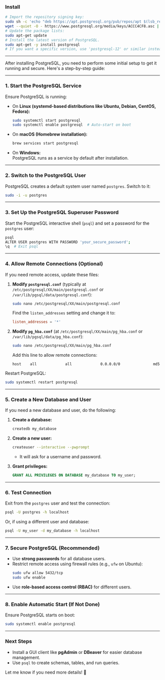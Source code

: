 ### Install

```sh
# Import the repository signing key:
sudo sh -c 'echo "deb https://apt.postgresql.org/pub/repos/apt $(lsb_release -cs)-pgdg main" > /etc/apt/sources.list.d/pgdg.list'
wget --quiet -O - https://www.postgresql.org/media/keys/ACCC4CF8.asc | sudo apt-key add -
# Update the package lists:
sudo apt-get update
# Install the latest version of PostgreSQL.
sudo apt-get -y install postgresql
# If you want a specific version, use 'postgresql-12' or similar instead of 'postgresql':
```

---

After installing PostgreSQL, you need to perform some initial setup to get it running and secure. Here's a step-by-step guide:

---

### **1. Start the PostgreSQL Service**

Ensure PostgreSQL is running:

- On **Linux (systemd-based distributions like Ubuntu, Debian, CentOS, Fedora):**
  ```sh
  sudo systemctl start postgresql
  sudo systemctl enable postgresql  # Auto-start on boot
  ```
- On **macOS (Homebrew installation):**
  ```sh
  brew services start postgresql
  ```
- On **Windows:**  
  PostgreSQL runs as a service by default after installation.

---

### **2. Switch to the PostgreSQL User**

PostgreSQL creates a default system user named `postgres`. Switch to it:

```sh
sudo -i -u postgres
```

---

### **3. Set Up the PostgreSQL Superuser Password**

Start the PostgreSQL interactive shell (`psql`) and set a password for the `postgres` user:

```sh
psql
ALTER USER postgres WITH PASSWORD 'your_secure_password';
\q  # Exit psql
```

---

### **4. Allow Remote Connections (Optional)**

If you need remote access, update these files:

1. **Modify `postgresql.conf`** (typically at `/etc/postgresql/XX/main/postgresql.conf` or `/var/lib/pgsql/data/postgresql.conf`):

   ```sh
   sudo nano /etc/postgresql/XX/main/postgresql.conf
   ```

   Find the `listen_addresses` setting and change it to:

   ```conf
   listen_addresses = '*'
   ```

2. **Modify `pg_hba.conf`** (at `/etc/postgresql/XX/main/pg_hba.conf` or `/var/lib/pgsql/data/pg_hba.conf`):
   ```sh
   sudo nano /etc/postgresql/XX/main/pg_hba.conf
   ```
   Add this line to allow remote connections:
   ```
   host    all             all             0.0.0.0/0               md5
   ```

Restart PostgreSQL:

```sh
sudo systemctl restart postgresql
```

---

### **5. Create a New Database and User**

If you need a new database and user, do the following:

1. **Create a database:**

   ```sh
   createdb my_database
   ```

2. **Create a new user:**

   ```sh
   createuser --interactive --pwprompt
   ```

   - It will ask for a username and password.

3. **Grant privileges:**
   ```sql
   GRANT ALL PRIVILEGES ON DATABASE my_database TO my_user;
   ```

---

### **6. Test Connection**

Exit from the `postgres` user and test the connection:

```sh
psql -U postgres -h localhost
```

Or, if using a different user and database:

```sh
psql -U my_user -d my_database -h localhost
```

---

### **7. Secure PostgreSQL (Recommended)**

- Use **strong passwords** for all database users.
- Restrict remote access using firewall rules (e.g., `ufw` on Ubuntu):
  ```sh
  sudo ufw allow 5432/tcp
  sudo ufw enable
  ```
- Use **role-based access control (RBAC)** for different users.

---

### **8. Enable Automatic Start (If Not Done)**

Ensure PostgreSQL starts on boot:

```sh
sudo systemctl enable postgresql
```

---

### **Next Steps**

- Install a GUI client like **pgAdmin** or **DBeaver** for easier database management.
- Use `psql` to create schemas, tables, and run queries.

Let me know if you need more details! 🚀
